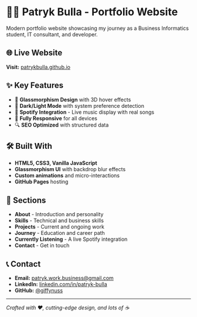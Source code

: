 # 👨‍💻 Patryk Bulla - Portfolio Website

Modern portfolio website showcasing my journey as a Business Informatics student, IT consultant, and developer.

## 🌐 Live Website
**Visit:** [patrykbulla.github.io](https://patrykbulla.github.io)

## ✨ Key Features
- 🎨 **Glassmorphism Design** with 3D hover effects
- 🌙 **Dark/Light Mode** with system preference detection
- 🎵 **Spotify Integration** - Live music display with real songs
- 📱 **Fully Responsive** for all devices
- 🔍 **SEO Optimized** with structured data

## 🛠️ Built With
- **HTML5, CSS3, Vanilla JavaScript**
- **Glassmorphism UI** with backdrop blur effects
- **Custom animations** and micro-interactions
- **GitHub Pages** hosting

## 📄 Sections
- **About** - Introduction and personality
- **Skills** - Technical and business skills
- **Projects** - Current and ongoing work
- **Journey** - Education and career path
- **Currently Listening** - A live Spotify integration
- **Contact** - Get in touch

## 📞 Contact
- **Email:** patryk.work.business@gmail.com
- **LinkedIn:** [linkedin.com/in/patryk-bulla](https://www.linkedin.com/in/patryk-bulla/)
- **GitHub:** [@giffynuss](https://github.com/giffynuss)

---
*Crafted with ❤️, cutting-edge design, and lots of ☕*

